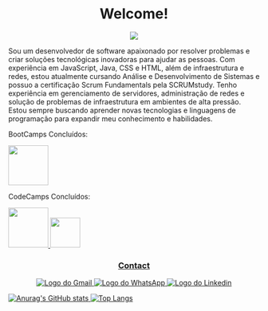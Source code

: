 <h1 align=center>Welcome!</h1>

<div align=center><img src="https://user-images.githubusercontent.com/58266987/223579721-5163fdba-c842-47d5-8d0f-6d140e37a3dc.gif"/></div>

Sou um desenvolvedor de software apaixonado por resolver problemas e criar soluções tecnológicas inovadoras para ajudar as pessoas. Com experiência em JavaScript, Java, CSS e HTML, além de infraestrutura e redes, estou atualmente cursando Análise e Desenvolvimento de Sistemas e possuo a certificação Scrum Fundamentals pela SCRUMstudy.
Tenho experiência em gerenciamento de servidores, administração de redes e solução de problemas de infraestrutura em ambientes de alta pressão. Estou sempre buscando aprender novas tecnologias e linguagens de programação para expandir meu conhecimento e habilidades. 

BootCamps Concluídos:

[<img src="https://hermes.dio.me/tracks/0edd1398-7cee-4295-98cf-8dd5a41d28fb.png" width="80">](https://www.dio.me/certificate/234D31CE/share)

CodeCamps Concluídos:

<div>
<a href="https://www.dio.me/certificate/1C89A1F4/share"><img src="https://hermes.dio.me/tracks/e3092c08-98c4-4131-aec1-f3affe6db45d.png" style="width:80px;">
<a href="https://www.dio.me/certificate/C91AA20A/share"><img src="https://hermes.dio.me/tracks/cc708075-49ef-4974-85ca-c9a33a19e32d.png" style="width:60px;">
</div>


<h3 align=center>Contact</h3>
<div align=center>
<a href="mailto:igoreduardo20101@gmail.com?subject=Vim pelo seu GitHub&body=Olá Igor! Estava olhando seu GitHub."><img src="https://img.shields.io/badge/Gmail-D14836?style=for-the-badge&logo=gmail&logoColor=white" alt="Logo do Gmail"/>
<a href="https://wa.me/5542998263893?text=Olá%20Igor!%20Estava%20olhado%20seu%20GitHub."><img src="https://img.shields.io/badge/WhatsApp-25D366?style=for-the-badge&logo=whatsapp&logoColor=white" alt="Logo do WhatsApp"/>
<a href="https://www.linkedin.com/in/igoredu/"><img src="https://img.shields.io/badge/LinkedIn-0077B5?style=for-the-badge&logo=linkedin&logoColor=white" alt="Logo do Linkedin"/>
</div>

  <p></p>
  
![Anurag's GitHub stats](https://github-readme-stats.vercel.app/api?username=IgorEdu&show_icons=true&theme=tokyonight) [![Top Langs](https://github-readme-stats.vercel.app/api/top-langs/?username=IgorEdu&theme=tokyonight&layout=compact)](https://github.com/anuraghazra/github-readme-stats)
